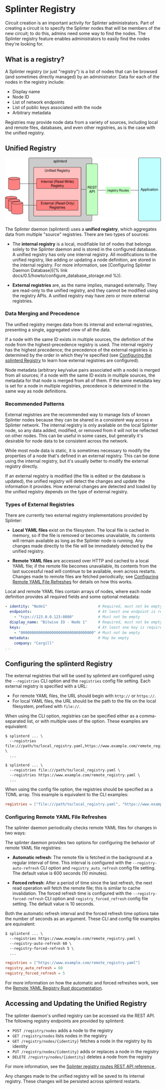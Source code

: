 # Splinter Registry

<!--
  Copyright 2018-2021 Cargill Incorporated
  Licensed under Creative Commons Attribution 4.0 International License
  https://creativecommons.org/licenses/by/4.0/
-->

Circuit creation is an important activity for Splinter administrators. Part of
creating a circuit is to specify the Splinter nodes that will be members of the
new circuit; to do this, admins need some way to find the nodes. The Splinter
registry feature enables administrators to easily find the nodes they're looking
for.

## What is a registry?

A Splinter registry (or just "registry") is a list of nodes that can be browsed
(and sometimes directly managed) by an administrator. Data for each of the nodes
in the registry include:

* Display name
* Node ID
* List of network endpoints
* List of public keys associated with the node
* Arbitrary metadata

Registries may provide node data from a variety of sources, including local and
remote files, databases, and even other registries, as is the case with the
unified registry.

## Unified Registry

<img alt="Splinter registry admin diagram" src="/docs/0.5/images/registry_admin_diagram.svg">

The Splinter daemon (splinterd) uses a **unified registry**, which aggregates
data from multiple "source" registries. There are two types of sources:

* The **internal registry** is a local, modifiable list of nodes that belongs
  solely to the Splinter daemon and is stored in the configured database. A
  unified registry has only one internal registry. All modifications to the
  unified registry, like adding or updating a node definition, are stored in the
  internal registry. For more information, see
  [Configuring Splinter Daemon
  Database]({% link docs/0.5/howto/configure_database_storage.md %}).

* **External registries** are, as the name implies, managed externally. They are
  read-only to the unified registry, and they cannot be modified using the
  registry APIs. A unified registry may have zero or more external registries.

### Data Merging and Precedence

The unified registry merges data from its internal and external registries,
presenting a single, aggregated view of all the data.

If a node with the same ID exists in multiple sources, the definition of the
node from the highest-precedence registry is used. The internal registry has the
highest precedence; the precedence of the external registries is determined by
the order in which they're specified (see
[Configuring the splinterd Registry](#configuring-the-splinterd-registry) to
learn how external registries are configured).

Node metadata (arbitrary key/value pairs associated with a node)
is merged from all sources; if a node with the same ID exists in multiple
sources, the metadata for that node is merged from all of them. If the same
metadata key is set for a node in multiple registries, precedence is determined
in the same way as node definitions.

### Recommended Patterns

External registries are the recommended way to manage lists of known Splinter
nodes because they can be shared in a consistent way across a Splinter network.
The internal registry is only available on the local Splinter node, so any data
added, modified, or removed from it will not be reflected on other nodes. This
can be useful in some cases, but generally it's desirable for node data to be
consistent across the network.

While most node data is static, it is sometimes necessary to modify the
properties of a node that's defined in an external registry. This can be done
using the internal registry, but it's usually better to modify the external
registry directly.

If an external registry is modified (the file is edited or the database is
updated), the unified registry will detect the changes and update the
information it provides. How external changes are detected and loaded by the
unified registry depends on the type of external registry.

### Types of External Registries

There are currently two external registry implementations provided by Splinter:

* **Local YAML files** exist on the filesystem. The local file is cached in
  memory, so if the file is removed or becomes unavailable, its contents will
  remain available as long as the Splinter node is running. Any changes made
  directly to the file will be immediately detected by the unified registry.

* **Remote YAML files** are accessed over HTTP and cached to a local YAML file;
  if the remote file becomes unavailable, its contents from the last successful
  read will continue to be available, even across restarts. Changes made to
  remote files are fetched periodically; see
  [Configuring Remote YAML File Refreshes](#configuring-remote-yaml-file-refreshes)
  for details on how this works.

Local and remote YAML files contain arrays of nodes, where each node definition
provides all required fields and some optional metadata:

``` yaml
- identity: "Node1"                       # Required, must not be empty
  endpoints:                              # At least one endpoint is required
    - "tcps://123.0.0.123:8080"           # Must not be empty
  display_name: "Bitwise IO - Node 1"     # Required, must not be empty
  keys:                                   # At least one key is required
    - "000000000000000000000000000000000" # Must not be empty
  metadata:                               # May be empty
    company: "Cargill"
...
```

## Configuring the splinterd Registry

The external registries that will be used by splinterd are configured using the
`--registries` CLI option and the `registries` config file setting. Each
external registry is specified with a URL:

* For remote YAML files, the URL should begin with `http://` or `https://`.
* For local YAML files, the URL should be the path to the file on the local
  filesystem, prefixed with `file://`.

When using the CLI option, registries can be specified either as a
comma-separated list, or with multiple uses of the option. These examples are
equivalent:

``` console
$ splinterd ... \
  --registries file:///path/to/local_registry.yaml,https://www.example.com/remote_registry.yaml \
  ...
```

``` console
$ splinterd ... \
  --registries file:///path/to/local_registry.yaml \
  --registries https://www.example.com/remote_registry.yaml \
  ...
```

When using the config file option, the registries should be specified as a TOML
array. This example is equivalent to the CLI examples:

``` toml
registries = ["file:///path/to/local_registry.yaml", "https://www.example.com/remote_registry.yaml"]
```

### Configuring Remote YAML File Refreshes

The splinter daemon periodically checks remote YAML files for changes in two
ways:

The splinter daemon provides two options for configuring the behavior of remote
YAML file registries:

* **Automatic refresh**: The remote file is fetched in the background at a
  regular interval of time. This interval is configured with the
  `--registry-auto-refresh` CLI option and `registry_auto_refresh` config file
  setting. The default value is 600 seconds (10 minutes).

* **Forced refresh**: After a period of time since the last refresh, the
  next read operation will fetch the remote file; this is similar to cache
  invalidation. The forced refresh time is configured with the
  `--registry-forced-refresh` CLI option and `registry_forced_refresh` config
  file setting. The default value is 10 seconds.

Both the automatic refresh interval and the forced refresh time options take the
number of seconds as an argument. These CLI and config file examples are
equivalent:

``` console
$ splinterd ... \
  --registries https://www.example.com/remote_registry.yaml \
  --registry-auto-refresh 60 \
  --registry-forced-refresh 5 \
  ...
```

``` toml
registries = ["https://www.example.com/remote_registry.yaml"]
registry_auto_refresh = 60
registry_forced_refresh = 5
```

For more information on how the automatic and forced refreshes work, see the
[Remote YAML Registry Rust documentation](https://docs.rs/splinter/0.5/splinter/registry/struct.RemoteYamlRegistry.html).

## Accessing and Updating the Unified Registry

The splinter daemon's unified registry can be accessed via the REST API. The
following registry endpoints are provided by splinterd:

* `POST /registry/nodes` adds a node to the registry
* `GET /registry/nodes` lists nodes in the registry
* `GET /registry/nodes/{identity}` fetches a node in the registry by its
  identity
* `PUT /registry/nodes/{identity}` adds or replaces a node in the registry
* `DELETE /registry/nodes/{identity}` deletes a node from the registry

For more information, see the
<a href="/docs/0.5/api/#tag/Splinter-Registry" target="_blank">
Splinter registry routes REST API reference
</a>.

Any changes made to the unified registry will be saved to its internal registry.
These changes will be persisted across splinterd restarts.
